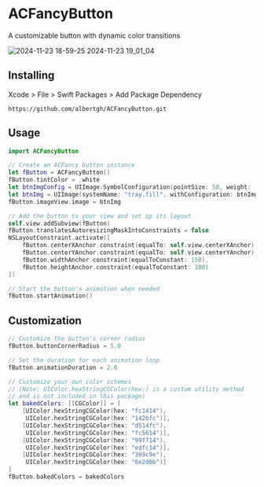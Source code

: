 # ACFancyButton
A customizable button with dynamic color transitions

![2024-11-23 18-59-25 2024-11-23 19_01_04](https://github.com/user-attachments/assets/8ed1bcf6-8de0-4f85-a629-5b40a2aae4da)


## Installing

Xcode > File > Swift Packages > Add Package Dependency

```
https://github.com/albertgh/ACFancyButton.git
```


## Usage

```swift
import ACFancyButton

// Create an ACFancy button instance
let fButton = ACFancyButton()
fButton.tintColor = .white
let btnImgConfig = UIImage.SymbolConfiguration(pointSize: 50, weight: .regular)
let btnImg = UIImage(systemName: "tray.fill", withConfiguration: btnImgConfig)
fButton.imageView.image = btnImg

// Add the button to your view and set up its layout
self.view.addSubview(fButton)
fButton.translatesAutoresizingMaskIntoConstraints = false
NSLayoutConstraint.activate([
    fButton.centerXAnchor.constraint(equalTo: self.view.centerXAnchor),
    fButton.centerYAnchor.constraint(equalTo: self.view.centerYAnchor),
    fButton.widthAnchor.constraint(equalToConstant: 150),
    fButton.heightAnchor.constraint(equalToConstant: 100)
])

// Start the button's animation when needed
fButton.startAnimation()

```

## Customization

```swift
// Customize the button's corner radius
fButton.buttonCornerRadius = 5.0

// Set the duration for each animation loop
fButton.animationDuration = 2.0

// Customize your own color schemes 
// (Note: UIColor.hexStringCGColor(hex:) is a custom utility method 
// and is not included in this package)
let bakedColors: [[CGColor]] = [
    [UIColor.hexStringCGColor(hex: "fc1414"),
     UIColor.hexStringCGColor(hex: "142bfc")],
    [UIColor.hexStringCGColor(hex: "d514fc"),
     UIColor.hexStringCGColor(hex: "fc5614")],
    [UIColor.hexStringCGColor(hex: "99f714"),
     UIColor.hexStringCGColor(hex: "edfc14")],
    [UIColor.hexStringCGColor(hex: "369c9e"),
     UIColor.hexStringCGColor(hex: "6e2d6b")]
]
fButton.bakedColors = bakedColors

```
